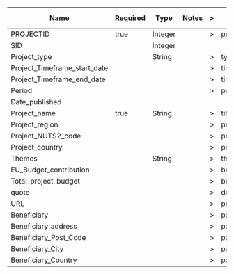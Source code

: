 | Name                         | Required | Type    | Notes | > | Name                             | Required | Type   | Notes | () | Direct mapping | Default value | Additional logic |
|------------------------------|----------|---------|-------|----|----------------------------------|----------|--------|-------|-----|----------------|---------------|------------------|
| PROJECTID                    | true     | Integer |       | > | project_id                       | true     | String |       | () |                |               |                  |
| SID                          |          | Integer |       |  |                                  |          |        |       | () |                |               |                  |
| Project_type                 |          | String  |       | > | type                             |          | Array  |       | () | true           |               |                  |
| Project_Timeframe_start_date |          |         |       | > | timeframe.from                   |          | Date   |       | () | true           |               |                  |
| Project_Timeframe_end_date   |          |         |       | > | timeframe.to                     |          | Date   |       | () | true           |               |                  |
| Period                       |          |         |       | > | period                           |          | String |       | () | true           |               |                  |
| Date_published               |          |         |       |  |                                  |          |        |       | () |                |               |                  |
| Project_name                 | true     | String  |       | > | title                            | true     | String |       | () |                |               |                  |
| Project_region               |          |         |       | > | project_locations[].region       |          |        |       | () |                |               |                  |
| Project_NUTS2_code           |          |         |       | > | project_locations[].nuts2        |          |        |       | () |                |               |                  |
| Project_country              |          |         |       | > | project_locations[].country_code |          |        |       | () |                |               |                  |
| Themes                       |          | String  |       | > | themes                           |          | Array  |       | () |                |               |                  |
| EU_Budget_contribution       |          |         |       | > | budget.eu_contrib                |          |        |       | () |                |               |                  |
| Total_project_budget         |          |         |       | > | budget.total_cost                |          |        |       | () |                |               |                  |
| quote                        |          |         |       | > | description                      |          | String |       | ()  |                |               |                  |
| URL                          |          |         |       | > | project_website                  |          | String |       | ()  |                |               |                  |
| Beneficiary                  |          |         |       | > | partners[].name                  |          | String |       | ()  |                |               |                  |
| Beneficiary_address          |          |         |       | > | partners[].address               |          | String |       | ()  |                |               |                  |
| Beneficiary_Post_Code        |          |         |       | > | partners[].address               |          | String |       | ()  |                |               |                  |
| Beneficiary_City             |          |         |       | > | partners[].address               |          | String |       | ()  |                |               |                  |
| Beneficiary_Country          |          |         |       | > | partners[].country               |          | String |       | ()  |                |               |                  |
